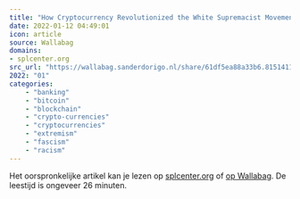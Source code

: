 ```yaml
---
title: "How Cryptocurrency Revolutionized the White Supremacist Movement"
date: 2022-01-12 04:49:01
icon: article
source: Wallabag
domains:
- splcenter.org
src_url: "https://wallabag.sanderdorigo.nl/share/61df5ea88a33b6.81514112"
2022: "01"
categories:
    - "banking"
    - "bitcoin"
    - "blockchain"
    - "crypto-currencies"
    - "cryptocurrencies"
    - "extremism"
    - "fascism"
    - "racism"
---
```

Het oorspronkelijke artikel kan je lezen op [splcenter.org](https://www.splcenter.org/hatewatch/2021/12/09/how-cryptocurrency-revolutionized-white-supremacist-movement) of [op Wallabag](https://wallabag.sanderdorigo.nl/share/61df5ea88a33b6.81514112). De leestijd is ongeveer 26 minuten.